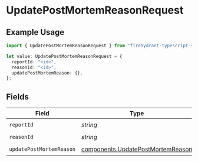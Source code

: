 # UpdatePostMortemReasonRequest

## Example Usage

```typescript
import { UpdatePostMortemReasonRequest } from "firehydrant-typescript-sdk/models/operations";

let value: UpdatePostMortemReasonRequest = {
  reportId: "<id>",
  reasonId: "<id>",
  updatePostMortemReason: {},
};
```

## Fields

| Field                                                                                  | Type                                                                                   | Required                                                                               | Description                                                                            |
| -------------------------------------------------------------------------------------- | -------------------------------------------------------------------------------------- | -------------------------------------------------------------------------------------- | -------------------------------------------------------------------------------------- |
| `reportId`                                                                             | *string*                                                                               | :heavy_check_mark:                                                                     | N/A                                                                                    |
| `reasonId`                                                                             | *string*                                                                               | :heavy_check_mark:                                                                     | N/A                                                                                    |
| `updatePostMortemReason`                                                               | [components.UpdatePostMortemReason](../../models/components/updatepostmortemreason.md) | :heavy_check_mark:                                                                     | N/A                                                                                    |